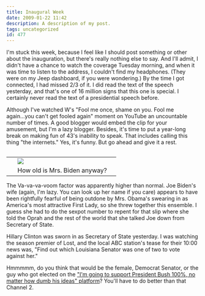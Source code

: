 ```yaml
---
title: Inaugural Week
date: 2009-01-22 11:42
description: A description of my post.
tags: uncategorized
id: 477
---
```

I'm stuck this week, because I feel like I should post something or other about the inauguration, but there's really nothing else to say.  And I'll admit, I didn't have a chance to watch the coverage Tuesday morning, and when it was time to listen to the address, I couldn't find my headphones.  (They were on my Jeep dashboard, if you were wondering.)  By the time I got connected, I had missed 2/3 of it.  I did read the text of the speech yesterday, and that's one of 16 million signs that this one is special.  I certainly never read the text of a presidential speech before.

Although I've watched W's "Fool me once, shame on you.  Fool me again...you can't get fooled again" moment on YouTube an uncountable number of times.  A good blogger would embed the clip for your amusement, but I'm a lazy blogger.  Besides, it's time to put a year-long break on making fun of 43's inability to speak.  That includes calling this thing "the internets."  Yes, it's funny.  But go ahead and give it a rest.

<table cellpadding="2" align="right"><tr><td width="5" rowspan="2"><spacer type="block" width="5" height="1"></td><td width="250" ><img src="/img/bideninboots.jpg"></td></tr><tr><td class="caption" width="250">How old is Mrs. Biden anyway?</td></tr></table>

The Va-va-va-voom factor was apparently higher than normal.  Joe Biden's wife (again, I'm lazy.  You can look up her name if you care) appears to have been rightfully fearful of being outdone by Mrs. Obama's swearing in as America's most attractive First Lady, so she threw together this ensemble.  I guess she had to do the sexpot number to repent for that slip where she told the Oprah and the rest of the world that she talked Joe down from Secretary of State.

Hillary Clinton was sworn in as Secretary of State yesterday.  I was watching the season premier of Lost, and the local ABC station's tease for their 10:00 news was, "Find out which Louisiana Senator was one of two to vote against her."

Hmmmmm, do you think that would be the female, Democrat Senator, or the guy who got elected on the <a href="http://theskinnyonbenny.com/blog2/archives/63">"I'm going to support President Bush 100%, no matter how dumb his ideas" platform</a>?  You'll have to do better than that Channel 2.